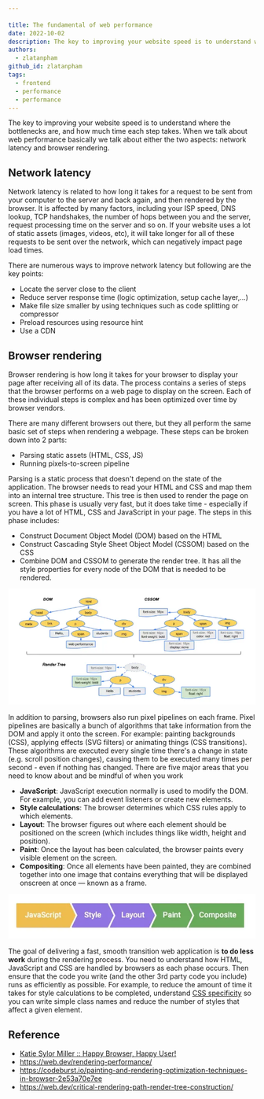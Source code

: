 ```yaml
---

title: The fundamental of web performance
date: 2022-10-02
description: The key to improving your website speed is to understand where the bottlenecks are, and how much time each step takes.
authors:
  - zlatanpham
github_id: zlatanpham
tags:
  - frontend
  - performance
  - performance
---
```


The key to improving your website speed is to understand where the bottlenecks are, and how much time each step takes. When we talk about web performance basically we talk about either the two aspects: network latency and browser rendering.

## Network latency

Network latency is related to how long it takes for a request to be sent from your computer to the server and back again, and then rendered by the browser. It is affected by many factors, including your ISP speed, DNS lookup, TCP handshakes, the number of hops between you and the server, request processing time on the server and so on. If your website uses a lot of static assets (images, videos, etc), it will take longer for all of these requests to be sent over the network, which can negatively impact page load times.

There are numerous ways to improve network latency but following are the key points:

- Locate the server close to the client
- Reduce server response time (logic optimization, setup cache layer,...)
- Make file size smaller by using techniques such as code splitting or compressor
- Preload resources using resource hint
- Use a CDN

## Browser rendering

Browser rendering is how long it takes for your browser to display your page after receiving all of its data. The process contains a series of steps that the browser performs on a web page to display on the screen. Each of these individual steps is complex and has been optimized over time by browser vendors.

There are many different browsers out there, but they all perform the same basic set of steps when rendering a webpage. These steps can be broken down into 2 parts:

- Parsing static assets (HTML, CSS, JS)
- Running pixels-to-screen pipeline

Parsing is a static process that doesn't depend on the state of the application. The browser needs to read your HTML and CSS and map them into an internal tree structure. This tree is then used to render the page on screen. This phase is usually very fast, but it does take time - especially if you have a lot of HTML, CSS and JavaScript in your page. The steps in this phase includes:

- Construct Document Object Model (DOM) based on the HTML
- Construct Cascading Style Sheet Object Model (CSSOM) based on the CSS
- Combine DOM and CSSOM to generate the render tree. It has all the style properties for every node of the DOM that is needed to be rendered.

![](assets/the-fundamental-of-web-performance-render-tree.webp)

In addition to parsing, browsers also run pixel pipelines on each frame. Pixel pipelines are basically a bunch of algorithms that take information from the DOM and apply it onto the screen. For example: painting backgrounds (CSS), applying effects (SVG filters) or animating things (CSS transitions). These algorithms are executed every single time there's a change in state (e.g. scroll position changes), causing them to be executed many times per second - even if nothing has changed. There are five major areas that you need to know about and be mindful of when you work

- **JavaScript**: JavaScript execution normally is used to modify the DOM. For example, you can add event listeners or create new elements.
- **Style calculations**: The browser determines which CSS rules apply to which elements.
- **Layout**: The browser figures out where each element should be positioned on the screen (which includes things like width, height and position).
- **Paint**: Once the layout has been calculated, the browser paints every visible element on the screen.
- **Compositing**: Once all elements have been painted, they are combined together into one image that contains everything that will be displayed onscreen at once — known as a frame.

![](assets/the-fundamental-of-web-performance-pixel-pipeline.webp)

The goal of delivering a fast, smooth transition web application is **to do less work** during the rendering process. You need to understand how HTML, JavaScript and CSS are handled by browsers as each phase occurs. Then ensure that the code you write (and the other 3rd party code you include) runs as efficiently as possible. For example, to reduce the amount of time it takes for style calculations to be completed, understand [CSS specificity](https://web.dev/learn/css/specificity/) so you can write simple class names and reduce the number of styles that affect a given element.

## Reference

- [Katie Sylor Miller :: Happy Browser, Happy User!](https://www.youtube.com/watch?v=VAKD_Ob0XTQ&t=568s&ab_channel=estellevw)
- https://web.dev/rendering-performance/
- https://codeburst.io/painting-and-rendering-optimization-techniques-in-browser-2e53a70e7ee
- https://web.dev/critical-rendering-path-render-tree-construction/
